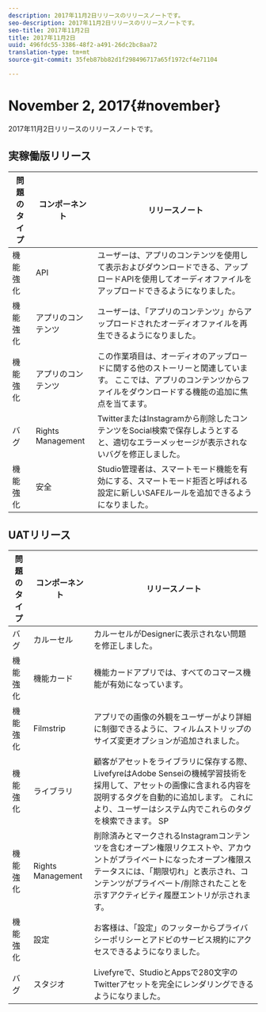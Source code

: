 ```yaml
---
description: 2017年11月2日リリースのリリースノートです。
seo-description: 2017年11月2日リリースのリリースノートです。
seo-title: 2017年11月2日
title: 2017年11月2日
uuid: 496fdc55-3386-48f2-a491-26dc2bc8aa72
translation-type: tm+mt
source-git-commit: 35feb87bb82d1f298496717a65f1972cf4e71104

---
```



# November 2, 2017{#november}

2017年11月2日リリースのリリースノートです。

## 実稼働版リリース

| **問題のタイプ** | **コンポーネント** | **リリースノート** |
|---|---|---|
| 機能強化 | API | ユーザーは、アプリのコンテンツを使用して表示およびダウンロードできる、アップロードAPIを使用してオーディオファイルをアップロードできるようになりました。 |
| 機能強化 | アプリのコンテンツ | ユーザーは、「アプリのコンテンツ」からアップロードされたオーディオファイルを再生できるようになりました。 |
| 機能強化 | アプリのコンテンツ | この作業項目は、オーディオのアップロードに関する他のストーリーと関連しています。 ここでは、アプリのコンテンツからファイルをダウンロードする機能の追加に焦点を当てます。 |
| バグ | Rights Management | TwitterまたはInstagramから削除したコンテンツをSocial検索で保存しようとすると、適切なエラーメッセージが表示されないバグを修正しました。 |
| 機能強化 | 安全 | Studio管理者は、スマートモード機能を有効にする、スマートモード拒否と呼ばれる設定に新しいSAFEルールを追加できるようになりました。 |

## UATリリース

| **問題のタイプ** | **コンポーネント** | **リリースノート** |
|---|---|---|
| バグ | カルーセル | カルーセルがDesignerに表示されない問題を修正しました。 |
| 機能強化 | 機能カード | 機能カードアプリでは、すべてのコマース機能が有効になっています。 |
| 機能強化 | Filmstrip | アプリでの画像の外観をユーザーがより詳細に制御できるように、フィルムストリップのサイズ変更オプションが追加されました。 |
| 機能強化 | ライブラリ | 顧客がアセットをライブラリに保存する際、LivefyreはAdobe Senseiの機械学習技術を採用して、アセットの画像に含まれる内容を説明するタグを自動的に追加します。 これにより、ユーザーはシステム内でこれらのタグを検索できます。 SP |
| 機能強化 | Rights Management | 削除済みとマークされるInstagramコンテンツを含むオープン権限リクエストや、アカウントがプライベートになったオープン権限ステータスには、「期限切れ」と表示され、コンテンツがプライベート/削除されたことを示すアクティビティ履歴エントリが示されます。 |
| 機能強化 | 設定 | お客様は、「設定」のフッターからプライバシーポリシーとアドビのサービス規約にアクセスできるようになりました。 |
| バグ | スタジオ | Livefyreで、StudioとAppsで280文字のTwitterアセットを完全にレンダリングできるようになりました。 |

